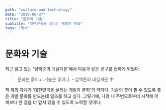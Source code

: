 ```yaml
---
path: "culture-and-technology"
date: "2019-06-07"
title: "문화와 기술"
subtitle: "대한민국을 살리는 개발자 문화"
tags: "독서"
---
```


# 문화와 기술

최근 읽고 있는 '임백준의 대살개문'에서 다음과 같은 문구를 접하게 되었다.

> 문화는 흙이고 기술은 꽃이다. - 임백준의 대살개문 中

책 제목 자체가 '대한민국을 살리는 개발자 문화'의 약자다.
기술의 꽃이 필 수 있도록 좋은 개발 문화를 만드는데 일조를 하고 싶다.
그렇기에, 나와 내 주변으로부터 시작해 어제보다 한 걸음 더 앞서 있을 수 있도록 노력할 것이다.
